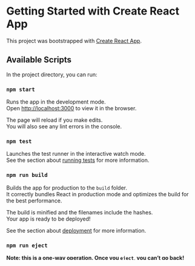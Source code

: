 # Getting Started with Create React App

This project was bootstrapped with [Create React App](https://github.com/facebook/create-react-app).

## Available Scripts

In the project directory, you can run:

### `npm start`

Runs the app in the development mode.\
Open [http://localhost:3000](http://localhost:3000) to view it in the browser.

The page will reload if you make edits.\
You will also see any lint errors in the console.

### `npm test`

Launches the test runner in the interactive watch mode.\
See the section about [running tests](https://facebook.github.io/create-react-app/docs/running-tests) for more information.

### `npm run build`

Builds the app for production to the `build` folder.\
It correctly bundles React in production mode and optimizes the build for the best performance.

The build is minified and the filenames include the hashes.\
Your app is ready to be deployed!

See the section about [deployment](https://facebook.github.io/create-react-app/docs/deployment) for more information.

### `npm run eject`

**Note: this is a one-way operation. Once you `eject`, you can’t go back!**

If you aren’t satisfied with the build tool and configuration choices, you can `eject` at any time. This command will remove the single build dependency from your project.

Instead, it will copy all the configuration files and the transitive dependencies (webpack, Babel, ESLint, etc) right into your project so you have full control over them. All of the commands except `eject` will still work, but they will point to the copied scripts so you can tweak them. At this point you’re on your own.

You don’t have to ever use `eject`. The curated feature set is suitable for small and middle deployments, and you shouldn’t feel obligated to use this feature. However we understand that this tool wouldn’t be useful if you couldn’t customize it when you are ready for it.

## Learn More

You can learn more in the [Create React App documentation](https://facebook.github.io/create-react-app/docs/getting-started).

To learn React, check out the [React documentation](https://reactjs.org/).

### Code Splitting

This section has moved here: [https://facebook.github.io/create-react-app/docs/code-splitting](https://facebook.github.io/create-react-app/docs/code-splitting)

### Analyzing the Bundle Size

This section has moved here: [https://facebook.github.io/create-react-app/docs/analyzing-the-bundle-size](https://facebook.github.io/create-react-app/docs/analyzing-the-bundle-size)

### Making a Progressive Web App

This section has moved here: [https://facebook.github.io/create-react-app/docs/making-a-progressive-web-app](https://facebook.github.io/create-react-app/docs/making-a-progressive-web-app)

### Advanced Configuration

This section has moved here: [https://facebook.github.io/create-react-app/docs/advanced-configuration](https://facebook.github.io/create-react-app/docs/advanced-configuration)

### Deployment

This section has moved here: [https://facebook.github.io/create-react-app/docs/deployment](https://facebook.github.io/create-react-app/docs/deployment)

### `npm run build` fails to minify

This section has moved here: [https://facebook.github.io/create-react-app/docs/troubleshooting#npm-run-build-fails-to-minify](https://facebook.github.io/create-react-app/docs/troubleshooting#npm-run-build-fails-to-minify)


# André Campanholo's Challenge Documentation

## Main Version


The following documentation concerns André Campanholo’s resolution of Intelie’s challenge-chart-plot. There are few inline comments but those were used for development reference only.


To build the specified application, I used React JS as recommended. It was also a personal choice because React is a great framework to render components on the screen, great for passing data from one component to another and very easy to update information to the user.


The App.js file contains only two components: a simple Header and a component called ChartPlotter. I decided to develop all the other components inside the ChartPlotter component so it would be easier to pass information around from one component to another. The components are: CodeInput, ChartView and Footer. In all components – Header included –, I tried to use all the proper HTML tags for better page indexing.


The CodeInput component receives the data input from the user and sends it back to the ChartPlotter so it can be treated. I imported a component called React-Ace to be my code editor and sent the data to the parent component using a callback function handleOnChange and setting it to the state of the ChartPlotter component. After getting the input value, I created the Footer component containing simply a button with a callback function to handle the click event.


Back in the ChartPlotter component, I defined the handleOnClick function that treats all the data received and sends it to the ChartView component. The function was defined inside the try…catch statement to make sure the application won’t crash in case of invalid data. Instead, the user will receive an error message on the screen. I also created modules to make the process of getting correct information from the object easier. On the handleOnClick function, I converted the string into an object using RegEx with replaceAll() and match() methods and then using the JSON.parse method. I then used the method every() to iterate over the object and extract all the parts of information necessary. I decided to use an Array method over a for loop for personal preference and so it would be easier to handle the already indexed parameters. The every() method was used instead of the forEach() method because the latter does not allow you to easily break the loop. Through the iteration, I used a series of conditionals to be able to access group, select and its values through the object bracket notation. The conditionals also ensure that the limits defined by the start, span and stop values are respected.


The values were treated to build an array correspondent to the data format required by the chart library I used: Google Charts. This treatment considers the order that the data is input by the user, so the second value of any line should be input in the correct order. After the treatment process, which also ensured the begin and end points of the X axis of the chart would respect the span limits, I passed down the data to the ChartView component through props. Inside this component, I defined the plotFinalData() function inside another try…catch statement in order to send the correct array to the component as a property of the chart.  If the user inputs a valid data format but with missing values, another error message will be shown on the screen.


## IE 11 Version

According to its official documentation, React supports Internet Explorer 11 but some polyfills are necessary. I decided to develop two versions: the main version, which works on Edge, Chrome and Firefox and uses the most modern methods; and the IE11 version, a simpler version built specifically for Internet Explorer 11 using the main version’s code with some twitches.


First of all, I had to import the necessary polyfills on the index.js file. Without the polyfills, the react app will likely not even be on the screen. After that, Internet Explorer 11 is able to render the app but it won’t be functional yet. As mentioned on the Main Version documentation, I used the replaceAll() as one of the methods to convert the string input into an object. This method is new to Javascript and is not supported on Internet Explorer. Using the JSON.parse() methor alone, I was able to convert the string into an object **but only if the string is a valid JSON format**. The IE11 version is simpler because it requires a more specific data format from the user, but will work on Internet Explorer 11 with the changes made.


Click for the [IE 11 Version repository](https://github.com/acampanholo/campanholo-challenge-ie-version/tree/master).

